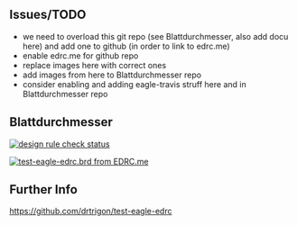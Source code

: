 ## Issues/TODO
* we need to overload this git repo (see Blattdurchmesser, also add docu here) and add one to github (in order to link to edrc.me)
* enable edrc.me for github repo
* replace images here with correct ones
* add images from here to Blattdurchmesser repo
* consider enabling and adding eagle-travis struff here and in Blattdurchmesser repo

## Blattdurchmesser
[![design rule check status](https://edrc.me/api/v1/user/drtrigon/project/test-eagle-edrc/img/status.svg)](https://edrc.me/g/drtrigon/test-eagle-edrc)

[![test-eagle-edrc.brd from EDRC.me](https://edrc.me/api/v1/user/drtrigon/project/test-eagle-edrc/img/file/test-eagle-edrc.png?ref=refs%2Fheads%2Fmaster)](https://edrc.me/g/drtrigon/test-eagle-edrc)

## Further Info
https://github.com/drtrigon/test-eagle-edrc
